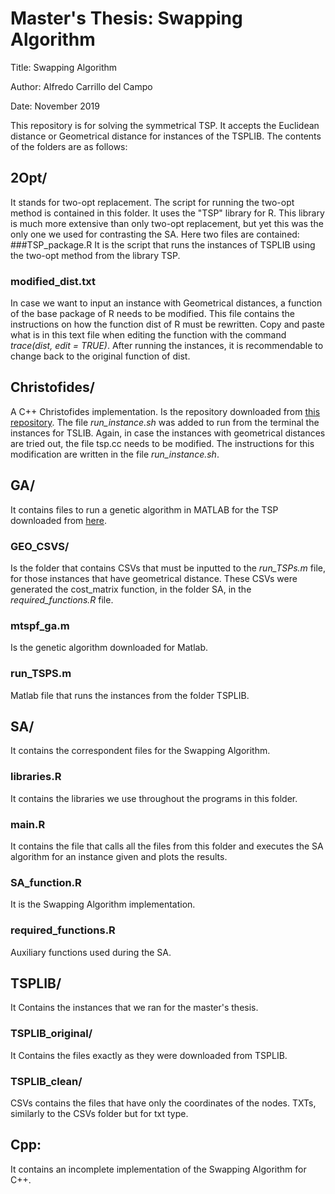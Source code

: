 # Master's Thesis: Swapping Algorithm

Title: Swapping Algorithm

Author: Alfredo Carrillo del Campo

Date: November 2019

This repository is for solving the symmetrical TSP. It accepts the Euclidean distance or Geometrical distance for instances of the TSPLIB. The contents of the folders are as follows:

## 2Opt/
It stands for two-opt replacement. The script for running the two-opt method is contained in this folder.  It uses the "TSP" library for R. This library is much more extensive than only two-opt replacement, but yet this was the only one we used for contrasting the SA. Here two files are contained:
###TSP_package.R
It is the script that runs the instances of TSPLIB using the two-opt method from the library TSP. 
### modified_dist.txt
In case we want to input an instance with Geometrical distances, a function of the base package of R needs to be modified. This file contains the instructions on how the function dist of R must be rewritten.  Copy and paste what is in this text file when editing the function with the command *trace(dist, edit = TRUE)*. After running the instances, it is recommendable to change back to the original function of dist.

## Christofides/
A C++ Christofides implementation. Is the repository downloaded from [this repository](https://github.com/sth144/christofides-algorithm-cpp). The file *run_instance.sh* was added to run from the terminal the instances for TSLIB. Again, in case the instances with geometrical distances are tried out, the file tsp.cc needs to be modified. The instructions for this modification are written in the file *run_instance.sh*.

## GA/
It contains files to run a genetic algorithm in MATLAB for the TSP downloaded from [here](https://la.mathworks.com/matlabcentral/fileexchange/19049-multiple-traveling-salesmen-problem-genetic-algorithm).
### GEO_CSVS/
Is the folder that contains CSVs that must be inputted to the *run_TSPs.m* file, for those instances that have geometrical distance. These CSVs were generated the cost_matrix function, in the folder SA, in the *required_functions.R* file.
### mtspf_ga.m
Is the genetic algorithm downloaded for Matlab.
### run_TSPS.m
Matlab file that runs the instances from the folder TSPLIB.

## SA/
It contains the correspondent files for the Swapping Algorithm.
### libraries.R
It contains the libraries we use throughout the programs in this folder.
### main.R
It contains the file that calls all the files from this folder and executes the SA algorithm for an instance given and plots the results.
### SA_function.R
It is the Swapping Algorithm implementation.
### required_functions.R
Auxiliary functions used during the SA.

## TSPLIB/
It Contains the instances that we ran for the master's thesis.
### TSPLIB_original/
It Contains the files exactly as they were downloaded from TSPLIB.
### TSPLIB_clean/
CSVs contains the files that have only the coordinates of the nodes. TXTs, similarly to the CSVs folder but for txt type. 
## Cpp: 
It contains an incomplete implementation of the Swapping Algorithm for C++.
